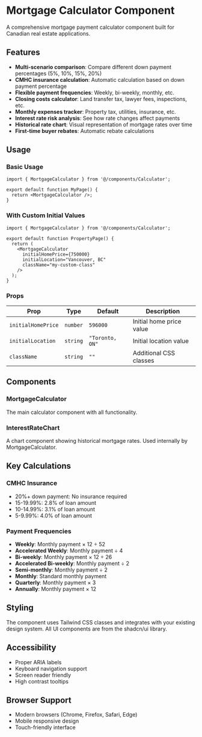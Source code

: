 # Mortgage Calculator Component

A comprehensive mortgage payment calculator component built for Canadian real estate applications.

## Features

- **Multi-scenario comparison**: Compare different down payment percentages (5%, 10%, 15%, 20%)
- **CMHC insurance calculation**: Automatic calculation based on down payment percentage
- **Flexible payment frequencies**: Weekly, bi-weekly, monthly, etc.
- **Closing costs calculator**: Land transfer tax, lawyer fees, inspections, etc.
- **Monthly expenses tracker**: Property tax, utilities, insurance, etc.
- **Interest rate risk analysis**: See how rate changes affect payments
- **Historical rate chart**: Visual representation of mortgage rates over time
- **First-time buyer rebates**: Automatic rebate calculations

## Usage

### Basic Usage

```tsx
import { MortgageCalculator } from '@/components/Calculator';

export default function MyPage() {
  return <MortgageCalculator />;
}
```

### With Custom Initial Values

```tsx
import { MortgageCalculator } from '@/components/Calculator';

export default function PropertyPage() {
  return (
    <MortgageCalculator 
      initialHomePrice={750000}
      initialLocation="Vancouver, BC"
      className="my-custom-class"
    />
  );
}
```

### Props

| Prop | Type | Default | Description |
|------|------|---------|-------------|
| `initialHomePrice` | `number` | `596000` | Initial home price value |
| `initialLocation` | `string` | `"Toronto, ON"` | Initial location value |
| `className` | `string` | `""` | Additional CSS classes |

## Components

### MortgageCalculator
The main calculator component with all functionality.

### InterestRateChart
A chart component showing historical mortgage rates. Used internally by MortgageCalculator.

## Key Calculations

### CMHC Insurance
- 20%+ down payment: No insurance required
- 15-19.99%: 2.8% of loan amount
- 10-14.99%: 3.1% of loan amount
- 5-9.99%: 4.0% of loan amount

### Payment Frequencies
- **Weekly**: Monthly payment × 12 ÷ 52
- **Accelerated Weekly**: Monthly payment ÷ 4
- **Bi-weekly**: Monthly payment × 12 ÷ 26
- **Accelerated Bi-weekly**: Monthly payment ÷ 2
- **Semi-monthly**: Monthly payment ÷ 2
- **Monthly**: Standard monthly payment
- **Quarterly**: Monthly payment × 3
- **Annually**: Monthly payment × 12

## Styling

The component uses Tailwind CSS classes and integrates with your existing design system. All UI components are from the shadcn/ui library.

## Accessibility

- Proper ARIA labels
- Keyboard navigation support
- Screen reader friendly
- High contrast tooltips

## Browser Support

- Modern browsers (Chrome, Firefox, Safari, Edge)
- Mobile responsive design
- Touch-friendly interface
